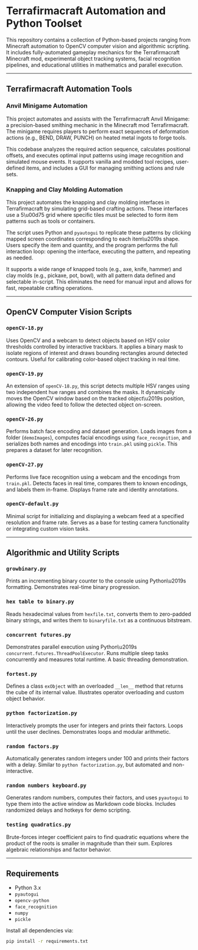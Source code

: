 # Terrafirmacraft Automation and Python Toolset

This repository contains a collection of Python-based projects ranging from Minecraft automation to OpenCV computer vision and algorithmic scripting. It includes fully-automated gameplay mechanics for the Terrafirmacraft Minecraft mod, experimental object tracking systems, facial recognition pipelines, and educational utilities in mathematics and parallel execution.

---

## Terrafirmacraft Automation Tools

### Anvil Minigame Automation

This project automates and assists with the Terrafirmacraft Anvil Minigame: a precision-based smithing mechanic in the Minecraft mod Terrafirmacraft. The minigame requires players to perform exact sequences of deformation actions (e.g., BEND, DRAW, PUNCH) on heated metal ingots to forge tools.

This codebase analyzes the required action sequence, calculates positional offsets, and executes optimal input patterns using image recognition and simulated mouse events. It supports vanilla and modded tool recipes, user-defined items, and includes a GUI for managing smithing actions and rule sets.

### Knapping and Clay Molding Automation

This project automates the knapping and clay molding interfaces in Terrafirmacraft by simulating grid-based crafting actions. These interfaces use a 5\u00d75 grid where specific tiles must be selected to form item patterns such as tools or containers.

The script uses Python and `pyautogui` to replicate these patterns by clicking mapped screen coordinates corresponding to each item\u2019s shape. Users specify the item and quantity, and the program performs the full interaction loop: opening the interface, executing the pattern, and repeating as needed.

It supports a wide range of knapped tools (e.g., axe, knife, hammer) and clay molds (e.g., pickaxe, pot, bowl), with all pattern data defined and selectable in-script. This eliminates the need for manual input and allows for fast, repeatable crafting operations.

---

## OpenCV Computer Vision Scripts

### `openCV-18.py`

Uses OpenCV and a webcam to detect objects based on HSV color thresholds controlled by interactive trackbars. It applies a binary mask to isolate regions of interest and draws bounding rectangles around detected contours. Useful for calibrating color-based object tracking in real time.

### `openCV-19.py`

An extension of `openCV-18.py`, this script detects multiple HSV ranges using two independent hue ranges and combines the masks. It dynamically moves the OpenCV window based on the tracked object\u2019s position, allowing the video feed to follow the detected object on-screen.

### `openCV-26.py`

Performs batch face encoding and dataset generation. Loads images from a folder (`demoImages`), computes facial encodings using `face_recognition`, and serializes both names and encodings into `train.pkl` using `pickle`. This prepares a dataset for later recognition.

### `openCV-27.py`

Performs live face recognition using a webcam and the encodings from `train.pkl`. Detects faces in real time, compares them to known encodings, and labels them in-frame. Displays frame rate and identity annotations.

### `openCV-default.py`

Minimal script for initializing and displaying a webcam feed at a specified resolution and frame rate. Serves as a base for testing camera functionality or integrating custom vision tasks.

---

## Algorithmic and Utility Scripts

### `growbinary.py`

Prints an incrementing binary counter to the console using Python\u2019s formatting. Demonstrates real-time binary progression.

### `hex table to binary.py`

Reads hexadecimal values from `hexfile.txt`, converts them to zero-padded binary strings, and writes them to `binaryfile.txt` as a continuous bitstream.

### `concurrent futures.py`

Demonstrates parallel execution using Python\u2019s `concurrent.futures.ThreadPoolExecutor`. Runs multiple sleep tasks concurrently and measures total runtime. A basic threading demonstration.

### `fortest.py`

Defines a class `exObject` with an overloaded `__len__` method that returns the cube of its internal value. Illustrates operator overloading and custom object behavior.

### `python factorization.py`

Interactively prompts the user for integers and prints their factors. Loops until the user declines. Demonstrates loops and modular arithmetic.

### `random factors.py`

Automatically generates random integers under 100 and prints their factors with a delay. Similar to `python factorization.py`, but automated and non-interactive.

### `random numbers keyboard.py`

Generates random numbers, computes their factors, and uses `pyautogui` to type them into the active window as Markdown code blocks. Includes randomized delays and hotkeys for demo scripting.

### `testing quadratics.py`

Brute-forces integer coefficient pairs to find quadratic equations where the product of the roots is smaller in magnitude than their sum. Explores algebraic relationships and factor behavior.

---

## Requirements

- Python 3.x
- `pyautogui`
- `opencv-python`
- `face_recognition`
- `numpy`
- `pickle`

Install all dependencies via:

```bash
pip install -r requirements.txt
```

